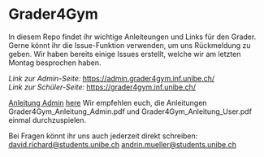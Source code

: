 # Grader4Gym

In diesem Repo findet ihr wichtige Anleiteungen und Links für den Grader. 
Gerne könnt ihr die Issue-Funktion verwenden, um uns Rückmeldung zu geben.
Wir haben bereits einige Issues erstellt, welche wir am letzten Montag besprochen haben.

*Link zur Admin-Seite:*
https://admin.grader4gym.inf.unibe.ch/ <br>
*Link zur Schüler-Seite:*
https://grader4gym.inf.unibe.ch/

[Anleitung Admin](Manuels/Grader4Gym_Anleitung_Admin.pdf)
[here](Grader4Gym/Manuels/)
Wir empfehlen euch, die Anleitungen Grader4Gym_Anleitung_Admin.pdf und Grader4Gym_Anleitung_User.pdf einmal durchzuspielen.

Bei Fragen könnt ihr uns auch jederzeit direkt schreiben:
david.richard@students.unibe.ch
andrin.mueller@students.unibe.ch
